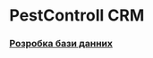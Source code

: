 # PestControll CRM


### <a href="https://github.com/AntonDegt/PestControll-CRM/blob/master/Notes/DataBase.md">**Розробка бази данних**</a>

